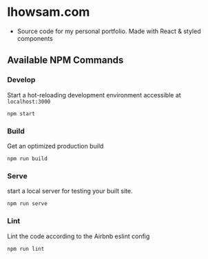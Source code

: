 # lhowsam.com
  * Source code for my personal portfolio. Made with React & styled components


## Available NPM Commands

### Develop

Start a hot-reloading development environment accessible at `localhost:3000`

```shell
npm start
```

### Build

Get an optimized production build 

```shell
npm run build
```

### Serve

start a local server for testing your built site.

```shell
npm run serve
```

### Lint

Lint the code according to the Airbnb eslint config 

```shell
npm run lint
```
